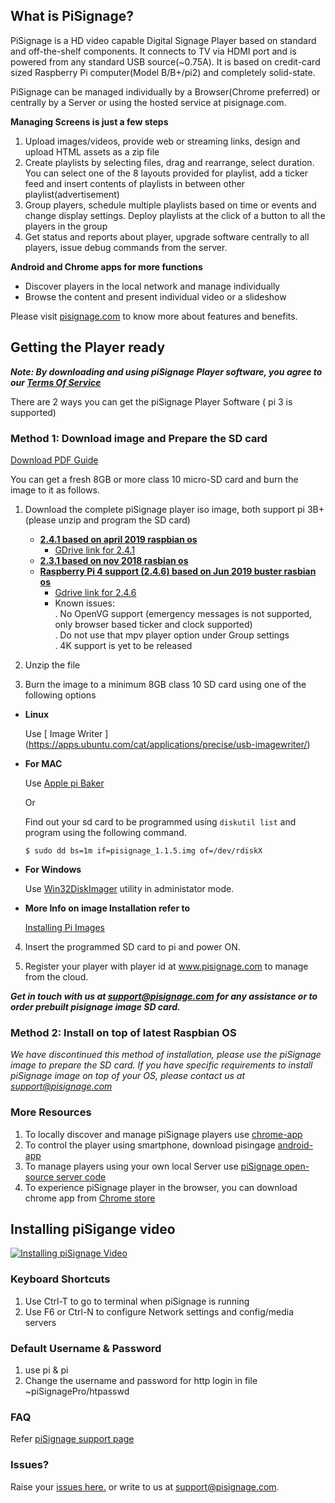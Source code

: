 ## What is PiSignage? 

PiSignage is a HD video capable Digital Signage Player based on standard and off-the-shelf 
components. It connects to TV via HDMI port and is powered from any standard USB source(~0.75A). 
It is based on credit-card sized Raspberry Pi computer(Model B/B+/pi2) and completely solid-state. 

PiSignage can be managed individually by a Browser(Chrome preferred) or centrally by a Server or using the hosted 
service at pisignage.com. 

**Managing Screens is just a few steps**
 
1. Upload images/videos, provide web or streaming links, design and upload HTML assets as a zip file
2. Create playlists by selecting files, drag and rearrange, select duration. You can select one of the 8 layouts 
    provided for playlist, add a ticker feed and insert contents of playlists in between other playlist(advertisement)
3. Group players, schedule multiple playlists based on time or events and change display settings. Deploy playlists at the 
    click of a button to all the players in the group
4. Get status and reports about player, upgrade software centrally to all players, issue debug commands from the server.

**Android and Chrome apps for more functions**

- Discover players in the local network and manage individually
- Browse the content and present individual video or a slideshow

Please visit [pisignage.com](https://www.pisignage.com) to know more about features and benefits.

## Getting the Player ready
  
  
***Note: By downloading and using piSignage Player software, you agree to our [Terms Of Service](https://s3.amazonaws.com/pisignage/legal/piSignage-TOS.html)***  
  
  
    
There are 2 ways you can get the piSignage Player Software ( pi 3 is supported)

<a id="basic"></a>
### Method 1: Download image and Prepare the SD card

[Download PDF Guide](https://s3.amazonaws.com/pisignage/pisignage-images/Basic_install.pdf)

You can get a fresh 8GB or more class 10 micro-SD card and burn the image to it as follows.

1. Download the complete piSignage player iso image, both support pi 3B+ (please unzip and program the SD card)
    -  **[ 2.4.1 based on april 2019 raspbian os ](https://s3.amazonaws.com/pisignage/pisignage-images/pisignage_2.4.1.img.zip)**
        -   [GDrive link for 2.4.1](https://drive.google.com/open?id=1auC4LcO-z9md4XtdfXOiDS-atF3jZYkd)
    -  **[ 2.3.1 based on nov 2018 rasbian os ](https://s3.amazonaws.com/pisignage/pisignage-images/pisignage_2.3.1.img.zip)**
    -  **[Raspberry Pi 4 support (2.4.6) based on Jun 2019 buster rasbian os ](https://pisignage.s3.amazonaws.com/pisignage-images/pisignage_2.4.6.img.zip)**
        -  [Gdrive link for 2.4.6](https://drive.google.com/file/d/1h7KHvUXW6heiu_5jkjWRfQ_5Ykrl6T22/view?usp=sharing)
        -  Known issues:   
            . No OpenVG support (emergency messages is not supported, only browser based ticker and clock supported)  
            . Do not use that mpv player option under Group settings  
            . 4K support is yet to be released  

2. Unzip the file 

3. Burn the image to a minimum 8GB class 10 SD card using one of the following options
  
  - **Linux**

    Use [ Image Writer ] (https://apps.ubuntu.com/cat/applications/precise/usb-imagewriter/)
  
  - **For MAC**

    Use [Apple pi Baker](http://www.tweaking4all.com/hardware/raspberry-pi/macosx-apple-pi-baker/)

    Or 

    Find out your sd card to be programmed using `diskutil list` and program using the following command.
 
    ```
    $ sudo dd bs=1m if=pisignage_1.1.5.img of=/dev/rdiskX   
    ```
  
  - **For Windows**
    
    Use [Win32DiskImager](http://sourceforge.net/projects/win32diskimager/) utility in administator mode.

  - **More Info on image Installation refer to** 
    
    [Installing Pi Images](http://www.raspberrypi.org/documentation/installation/installing-images/README.md)

4. Insert the programmed SD card to pi and power ON.

5. Register your player with player id at www.pisignage.com to manage from the cloud.

***Get in touch with us at support@pisignage.com for any assistance or to order prebuilt pisignage image SD card.*** 

<a id="advanced"></a>
### Method 2: Install on top of latest Raspbian OS

*We have discontinued this method of installation, please use the piSignage image to prepare the SD card. If 
you have specific requirements to install piSignage image on top of your OS, 
please contact us at support@pisignage.com*

### More Resources

1. To locally discover and manage piSignage players use [chrome-app](https://chrome.google.com/webstore/detail/pisignage-discovery-remot/fngfhanhnojhlclbokgllbejdhnajedo)
2. To control the player using smartphone, download pisingage [android-app](https://play.google.com/store/apps/details?id=com.pisignage.pisignageremote)
3. To manage players using your own local Server use [piSignage open-source server code](https://github.com/colloqi/pisignage-server)
4. To experience piSignage player in the browser, you can download chrome app from [Chrome store](https://chrome.google.com/webstore/detail/pisignage-on-chrome/jakohoehdiplfomnmgpmolbelplkgnpa)

## Installing piSigange video 
 
[![Installing piSignage Video](http://img.youtube.com/vi/0o5cSq3Lwcg/0.jpg)](https://www.youtube.com/channel/UCyeItfgq72JUtzkQgcxYkKg)

### Keyboard Shortcuts 

1. Use Ctrl-T to go to terminal when piSignage is running
2. Use F6 or Ctrl-N to configure Network settings and config/media servers

### Default Username & Password

1. use pi & pi 
2. Change the username and password for http login in file ~piSignagePro/htpasswd


### FAQ

Refer [piSignage support page](https://www.pisignage.com/homepage/support.html)

### Issues?

Raise your [issues here.](https://github.com/colloqi/piSignage/issues) or write to us at support@pisignage.com. 





